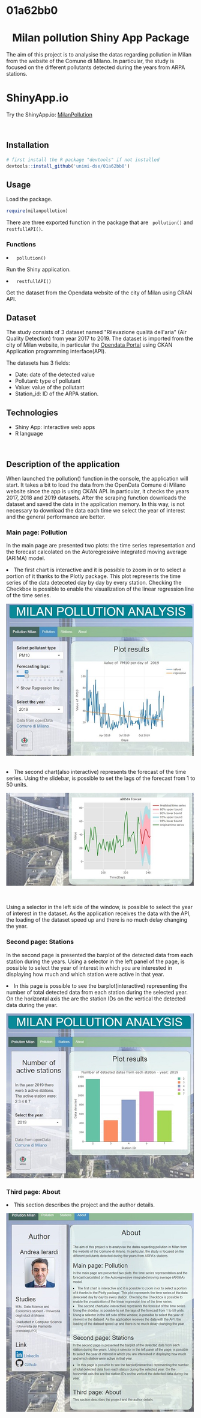 # 01a62bb0

<h1 align="center">Milan pollution Shiny App Package </h1>
<p> The aim of this project is to analysise the datas regarding pollution in Milan from the website of the Comune di Milano. In particular, the study is focused on the different pollutants detected during the years from ARPA stations. 
<br>
  
   <h1> ShinyApp.io    </h1>
<p>  Try the ShinyApp.io:  <a href= "https://andreaierardi.shinyapps.io/Milan-Pollution-Analysis/"> MilanPollution</a>  </p> 
 <br>
 
<h2> Installation</h2>

```R
# first install the R package "devtools" if not installed
devtools::install_github('unimi-dse/01a62bb0')
```

<h2> Usage</h2>
<p> Load the package. </p>

```R
require(milanpollution)
```
<p> There are three exported function in the package that are <code> pollution()</code> and <code> restfullAPI()</code>.</p>

<h3> Functions </h3>
<li><code> pollution()</code></li>
<p> Run the Shiny  application. </p>
<li><code> restfullAPI()</code></li>
<p> Get the dataset from the Opendata website of the city of Milan using CRAN API. </p>


<h2> Dataset </h2>
<p> The study consists of 3 dataset named "Rilevazione qualità dell'aria" (Air Quality Detection) from year 2017 to 2019. 
The dataset is imported from the city of Milan website, in particular the <a href= "http://dati.comune.milano.it/"> Opendata Portal</a> using CKAN Application programming interface(API). </p>
<p> The datasets has 3 fields: </p>

- Date: date of the detected value
- Pollutant: type of pollutant
- Value: value of the pollutant
- Station_id: ID of the ARPA station.

<h2> Technologies </h2>

- Shiny App: interactive web apps
- R language

<br>
<h2> Description of the application </h2>
<p> When launched the pollution() function in the console, the application will start. It takes a bit to load the data from the OpenData Comune di Milano website since the app is using CKAN API. In particular, it checks the years 2017, 2018 and 2019 datasets. After the scraping function downloads the dataset and saved the data in the application memory. In this way, is not necessary to download the data each time we select the year of interest and the general performance are better. </p>

<h3> Main page: Pollution </h3>

<p> In the main page are presented two plots: the time series representation and the forecast calcolated on the Autoregressive integrated moving average (ARIMA) model. 


<li> The first chart is interactive and it is possible to zoom in or to select a portion of it thanks to the Plotly package. This plot represents the time series of the data deteceted day by day by every station. Checking the Checkbox is possible to enable the visualization of the linear regression line of the time series.

![Alt Text](inst/pollution/www/img/mainpage.JPG)
</li>
<br>

<li> The second chart(also interactive) represents the forecast of the time series. Using the slidebar, is possible to set the lags of the forecast from 1 to 50 units. 
<br>

![Alt Text](inst/pollution/www/img/mainpage2.JPG)

</li>
<br>

<p> Using a selector in the left side of the window, is possible to select the year of interest in the dataset. As the application receives the data with the API, the loading of the dataset speed up and there is no much delay changing the year.</p>


<h3> Second page: Stations </h3>

<p> In the second page is presented the barplot of the detected data from each station during the years. Using a selector in the left panel of the page, is possible to select the year of interest in which you are interested in displaying how much and which station were active in that year.
</p>

<li>  In this page is possible to see the barplot(interactive) representing the number of total detected data from each station during the selected year. On the horizontal axis the are the station IDs on the vertical the detected data during the year. 

![Alt Text](inst/pollution/www/img/secondpage.JPG)
</li>
<h3> Third page: About </h3>
<li>This section describes the project and the author details. 

![Alt Text](inst/pollution/www/img/thirdpage.JPG)
</li>
